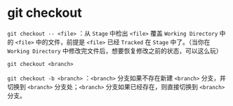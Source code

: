# git checkout

`git checkout -- <file>` ：从 `Stage` 中检出 `<file>` 覆盖 `Working Directory` 中的 `<file>` 中的文件，前提是 `<file>` 已经 `Tracked` 在 `Stage` 中了。（当你在 `Working Directory` 中修改完文件后，想要恢复修改之前的状态，可以这么玩）

`git checkout <branch>`

`git checkout -b <branch>` ：`<branch>` 分支如果不存在新建 `<branch>` 分支，并切换到 `<branch>` 分支处；`<branch>` 分支如果已经存在，则直接切换到 `<branch>` 分支。
